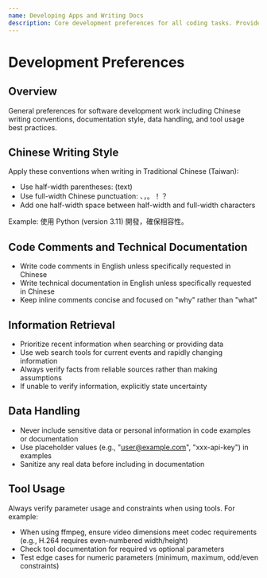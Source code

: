 ```yaml
---
name: Developing Apps and Writing Docs
description: Core development preferences for all coding tasks. Provides Chinese writing conventions, code comments style, and data handling practices. Apply to ALL development work regardless of language or framework.
---
```


# Development Preferences

## Overview

General preferences for software development work including Chinese writing conventions, documentation style, data handling, and tool usage best practices.

## Chinese Writing Style

Apply these conventions when writing in Traditional Chinese (Taiwan):

- Use half-width parentheses: (text)
- Use full-width Chinese punctuation: 、，。！？
- Add one half-width space between half-width and full-width characters

Example: 使用 Python (version 3.11) 開發，確保相容性。

## Code Comments and Technical Documentation

- Write code comments in English unless specifically requested in Chinese
- Write technical documentation in English unless specifically requested in Chinese
- Keep inline comments concise and focused on "why" rather than "what"

## Information Retrieval

- Prioritize recent information when searching or providing data
- Use web search tools for current events and rapidly changing information
- Always verify facts from reliable sources rather than making assumptions
- If unable to verify information, explicitly state uncertainty

## Data Handling

- Never include sensitive data or personal information in code examples or documentation
- Use placeholder values (e.g., "user@example.com", "xxx-api-key") in examples
- Sanitize any real data before including in documentation

## Tool Usage

Always verify parameter usage and constraints when using tools. For example:

- When using ffmpeg, ensure video dimensions meet codec requirements (e.g., H.264 requires even-numbered width/height)
- Check tool documentation for required vs optional parameters
- Test edge cases for numeric parameters (minimum, maximum, odd/even constraints)

